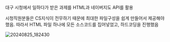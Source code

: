 대구 시청에서 일하다가 받은 과제를 HTML과 네이버지도 API를 활용

시청직원분들은 CS지식이 전무하기 때문에 최대한 파일구성을 쉽게 만들어서 제공해야했음.
따라서 HTML 파일 하나에 모든 소스코드를 집어넣었고, 하드코딩을 진행했음

![20240825_182430](https://github.com/user-attachments/assets/093dbea7-a36d-4d05-9134-38a8e33c48a2)
